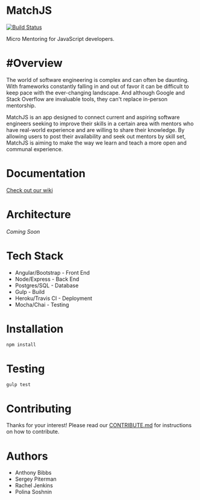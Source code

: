 MatchJS
==========
[![Build Status](https://travis-ci.org/httparty/matchjs.svg?branch=master)](https://travis-ci.org/httparty/matchjs)

Micro Mentoring for JavaScript developers.

#Overview
===========
The world of software engineering is complex and can often be daunting. With frameworks constantly falling in and out of favor it can be difficult to keep pace with the ever-changing landscape. And although Google and Stack Overflow are invaluable tools, they can't replace in-person mentorship.

MatchJS is an app designed to connect current and aspiring software engineers seeking to improve their skills in a certain area with mentors who have real-world experience and are willing to share their knowledge. By allowing users to post their availability and seek out mentors by skill set, MatchJS is aiming to make the way we learn and teach a more open and communal experience.

Documentation
============

[Check out our wiki](github.com/httparty/matchjs/wiki)

Architecture
========

###### Coming Soon

Tech Stack
=======
- Angular/Bootstrap - Front End
- Node/Express - Back End
- Postgres/SQL - Database
- Gulp - Build
- Heroku/Travis CI - Deployment
- Mocha/Chai - Testing

Installation
=============

`npm install`

Testing
========

`gulp test`

Contributing
=============

Thanks for your interest! Please read our [CONTRIBUTE.md](https://github.com/httparty/matchjs/blob/master/_CONTRIBUTING.md) for instructions on how to contribute.

Authors
=======

- Anthony Bibbs
- Sergey Piterman
- Rachel Jenkins
- Polina Soshnin

